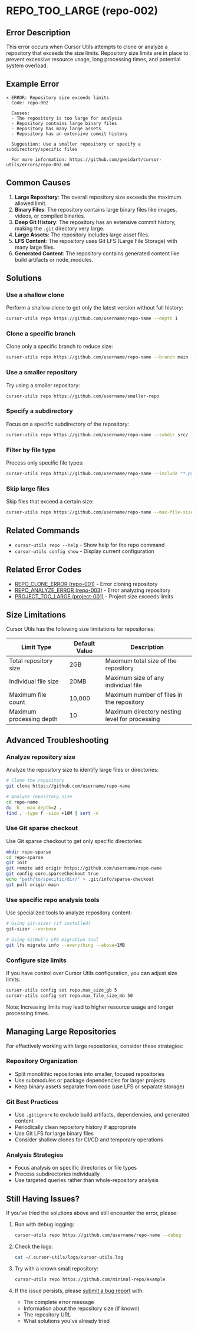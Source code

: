 # REPO_TOO_LARGE (repo-002)

## Error Description

This error occurs when Cursor Utils attempts to clone or analyze a repository that exceeds the size limits. Repository size limits are in place to prevent excessive resource usage, long processing times, and potential system overload.

## Example Error

```
× ERROR: Repository size exceeds limits
  Code: repo-002
  
  Causes:
  - The repository is too large for analysis
  - Repository contains large binary files
  - Repository has many large assets
  - Repository has an extensive commit history
  
  Suggestion: Use a smaller repository or specify a subdirectory/specific files
  
  For more information: https://github.com/gweidart/cursor-utils/errors/repo-002.md
```

## Common Causes

1. **Large Repository**: The overall repository size exceeds the maximum allowed limit.
2. **Binary Files**: The repository contains large binary files like images, videos, or compiled binaries.
3. **Deep Git History**: The repository has an extensive commit history, making the `.git` directory very large.
4. **Large Assets**: The repository includes large asset files.
5. **LFS Content**: The repository uses Git LFS (Large File Storage) with many large files.
6. **Generated Content**: The repository contains generated content like build artifacts or node_modules.

## Solutions

### Use a shallow clone

Perform a shallow clone to get only the latest version without full history:

```bash
cursor-utils repo https://github.com/username/repo-name --depth 1
```

### Clone a specific branch

Clone only a specific branch to reduce size:

```bash
cursor-utils repo https://github.com/username/repo-name --branch main --single-branch
```

### Use a smaller repository

Try using a smaller repository:

```bash
cursor-utils repo https://github.com/username/smaller-repo
```

### Specify a subdirectory

Focus on a specific subdirectory of the repository:

```bash
cursor-utils repo https://github.com/username/repo-name --subdir src/
```

### Filter by file type

Process only specific file types:

```bash
cursor-utils repo https://github.com/username/repo-name --include "*.py" --exclude "*.png,*.jpg"
```

### Skip large files

Skip files that exceed a certain size:

```bash
cursor-utils repo https://github.com/username/repo-name --max-file-size 1MB
```

## Related Commands

- `cursor-utils repo --help` - Show help for the repo command
- `cursor-utils config show` - Display current configuration

## Related Error Codes

- [REPO_CLONE_ERROR (repo-001)](repo-001.md) - Error cloning repository
- [REPO_ANALYZE_ERROR (repo-003)](repo-003.md) - Error analyzing repository
- [PROJECT_TOO_LARGE (project-001)](project-001.md) - Project size exceeds limits

## Size Limitations

Cursor Utils has the following size limitations for repositories:

| Limit Type | Default Value | Description |
|------------|---------------|-------------|
| Total repository size | 2GB | Maximum total size of the repository |
| Individual file size | 20MB | Maximum size of any individual file |
| Maximum file count | 10,000 | Maximum number of files in the repository |
| Maximum processing depth | 10 | Maximum directory nesting level for processing |

## Advanced Troubleshooting

### Analyze repository size

Analyze the repository size to identify large files or directories:

```bash
# Clone the repository
git clone https://github.com/username/repo-name

# Analyze repository size
cd repo-name
du -h --max-depth=2 .
find . -type f -size +10M | sort -n
```

### Use Git sparse checkout

Use Git sparse checkout to get only specific directories:

```bash
mkdir repo-sparse
cd repo-sparse
git init
git remote add origin https://github.com/username/repo-name
git config core.sparseCheckout true
echo "path/to/specific/dir/" > .git/info/sparse-checkout
git pull origin main
```

### Use specific repo analysis tools

Use specialized tools to analyze repository content:

```bash
# Using git-sizer (if installed)
git-sizer --verbose

# Using GitHub's LFS migration tool
git lfs migrate info --everything --above=1MB
```

### Configure size limits

If you have control over Cursor Utils configuration, you can adjust size limits:

```bash
cursor-utils config set repo.max_size_gb 5
cursor-utils config set repo.max_file_size_mb 50
```

Note: Increasing limits may lead to higher resource usage and longer processing times.

## Managing Large Repositories

For effectively working with large repositories, consider these strategies:

### Repository Organization

- Split monolithic repositories into smaller, focused repositories
- Use submodules or package dependencies for larger projects
- Keep binary assets separate from code (use LFS or separate storage)

### Git Best Practices

- Use `.gitignore` to exclude build artifacts, dependencies, and generated content
- Periodically clean repository history if appropriate
- Use Git LFS for large binary files
- Consider shallow clones for CI/CD and temporary operations

### Analysis Strategies

- Focus analysis on specific directories or file types
- Process subdirectories individually
- Use targeted queries rather than whole-repository analysis

## Still Having Issues?

If you've tried the solutions above and still encounter the error, please:

1. Run with debug logging:
   ```bash
   cursor-utils repo https://github.com/username/repo-name --debug
   ```

2. Check the logs:
   ```bash
   cat ~/.cursor-utils/logs/cursor-utils.log
   ```

3. Try with a known small repository:
   ```bash
   cursor-utils repo https://github.com/minimal-repo/example
   ```

4. If the issue persists, please [submit a bug report](https://github.com/gweidart/cursor-utils/issues) with:
   - The complete error message
   - Information about the repository size (if known)
   - The repository URL
   - What solutions you've already tried 